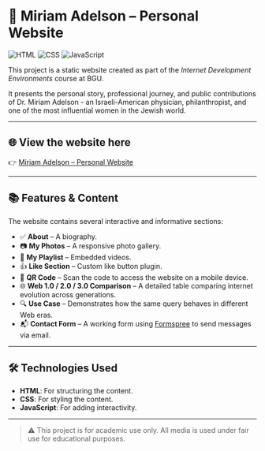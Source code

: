 # 🌟 Miriam Adelson – Personal Website

![HTML](https://img.shields.io/badge/HTML-5-orange?logo=html5&logoColor=white)
![CSS](https://img.shields.io/badge/CSS-3-blue?logo=css3&logoColor=white)
![JavaScript](https://img.shields.io/badge/JavaScript-ES6-yellow?logo=javascript&logoColor=white)


This project is a static website created as part of the _Internet Development Environments_ course at BGU.

It presents the personal story, professional journey, and public contributions of Dr. Miriam Adelson - an Israeli-American physician, philanthropist, and one of the most influential women in the Jewish world.

---

## 🌐 View the website here  
👉 [Miriam Adelson – Personal Website](https://wed-2023.github.io/assignment1-206393456/)

---

## 📚 Features & Content

The website contains several interactive and informative sections:

- ✅ **About** – A biography.
- 📷 **My Photos** – A responsive photo gallery.
- 🎵 **My Playlist** – Embedded videos.
- 👍 **Like Section** – Custom like button plugin.
- 📱 **QR Code** – Scan the code to access the website on a mobile device.
- 🌐 **Web 1.0 / 2.0 / 3.0 Comparison** – A detailed table comparing internet evolution across generations.
- 🔍 **Use Case** – Demonstrates how the same query behaves in different Web eras.
- 📬 **Contact Form** – A working form using [Formspree](https://formspree.io) to send messages via email.

---

## 🛠️ Technologies Used

- **HTML**: For structuring the content.
- **CSS**: For styling the content.
- **JavaScript**: For adding interactivity.


---



> ⚠️ This project is for academic use only. All media is used under fair use for educational purposes.

